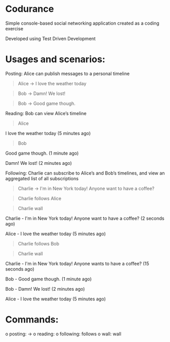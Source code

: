# Codurance
Simple console-based social networking application created as a coding exercise

Developed using Test Driven Development

Usages and scenarios:
=====================
Posting: Alice can publish messages to a personal timeline

> Alice -> I love the weather today

> Bob -> Damn! We lost!

> Bob -> Good game though.

Reading: Bob can view Alice’s timeline

> Alice

I love the weather today (5 minutes ago)

> Bob

Good game though. (1 minute ago)

Damn! We lost! (2 minutes ago)

Following: Charlie can subscribe to Alice’s and Bob’s timelines, and view an aggregated list of all subscriptions

> Charlie -> I'm in New York today! Anyone want to have a coffee?

> Charlie follows Alice

> Charlie wall

Charlie - I'm in New York today! Anyone want to have a coffee? (2 seconds ago)

Alice - I love the weather today (5 minutes ago)

> Charlie follows Bob

> Charlie wall

Charlie - I'm in New York today! Anyone wants to have a coffee? (15 seconds ago)

Bob - Good game though. (1 minute ago)

Bob - Damn! We lost! (2 minutes ago)

Alice - I love the weather today (5 minutes ago)


Commands:
=========
o posting: <user name> -> <message>
o reading: <user name>
o following: <user name> follows <another user>
o wall: <user name> wall
